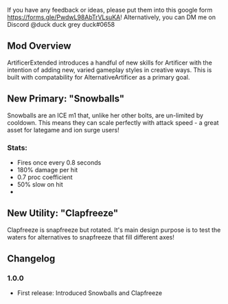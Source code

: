 If you have any feedback or ideas, please put them into this google form https://forms.gle/PwdwL98AbTrVLsuKA! Alternatively, you can DM me on Discord @duck duck grey duck#0658

## Mod Overview
ArtificerExtended introduces a handful of new skills for Artificer with the intention of adding new, varied gameplay styles in creative ways. This is built with compatability for AlternativeArtificer as a primary goal.

## New Primary: "Snowballs"
Snowballs are an ICE m1 that, unlike her other bolts, are un-limited by cooldown. This means they can scale perfectly with attack speed - a great asset for lategame and ion surge users!

### Stats:
- Fires once every 0.8 seconds 
- 180% damage per hit
- 0.7 proc coefficient
- 50% slow on hit
- 

## New Utility: "Clapfreeze"
Clapfreeze is snapfreeze but rotated. It's main design purpose is to test the waters for alternatives to snapfreeze that fill different axes!

## Changelog
### 1.0.0
- First release: Introduced Snowballs and Clapfreeze
